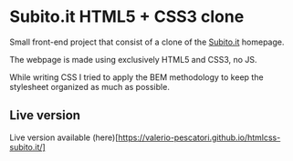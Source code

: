 # Subito.it HTML5 + CSS3 clone

Small front-end project that consist of a clone of the [Subito.it](https://www.subito.it/) homepage.

The webpage is made using exclusively HTML5 and CSS3, no JS.

While writing CSS I tried to apply the BEM methodology to keep the stylesheet organized as much as possible.

## Live version
Live version available (here)[https://valerio-pescatori.github.io/htmlcss-subito.it/]
